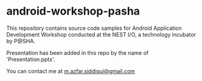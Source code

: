 # android-workshop-pasha
This repository contains source code samples for Android Application Development Workshop conducted at the NEST I/O, a technology incubator by P@SHA.

Presentation has been added in this repo by the name of 'Presentation.pptx'.

You can contact me at m.azfar.siddiqui@gmail.com
